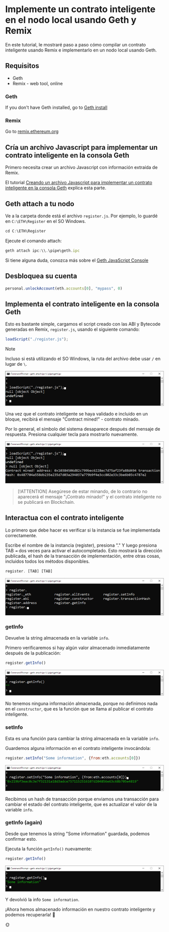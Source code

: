 # Implemente un contrato inteligente en el nodo local usando Geth y Remix

En este tutorial, le mostraré paso a paso cómo compilar un contrato inteligente usando Remix e implementarlo en un nodo local usando Geth.

## Requisitos

- Geth
- Remix - web tool, online

### Geth

If you don't have Geth installed, 
go to [Geth install](/es/geth/geth-install.md)

### Remix

Go to 
[remix.ethereum.org](http://remix.ethereum.org/)

## Cría un archivo Javascript para implementar un contrato inteligente en la consola Geth

Primero necesita crear un archivo Javascript con información extraída de Remix.

El tutorial 
[Creando un archivo Javascript para implementar un contrato inteligente en la consola Geth](/es/remix/remix-create-js-deploy-file.md)
explica esta parte.

## Geth attach a tu nodo

Ve a la carpeta donde está el archivo `register.js`.
Por ejemplo, lo guardé en `C:\ETH\Register` en el SO Windows.

```js
cd C:\ETH\Register
```

Ejecute el comando attach:

```js
geth attach ipc:\\.\pipe\geth.ipc
```

Si tiene alguna duda, conozca más sobre el [Geth JavaScript Console](/es/geth/geth-console-attach.md)

## Desbloquea su cuenta

```js
personal.unlockAccount(eth.accounts[0], "mypass", 0)
```

## Implementa el contrato inteligente en la consola Geth

Esto es bastante simple, cargamos el script creado con las ABI y Bytecode generadas en Remix,
`register.js`,
usando el siguiente comando:

```js
loadScript("./register.js");
```

> [!NOTE]
> Incluso si está utilizando el SO Windows, la ruta del archivo debe usar `/` en lugar de `\`.

![loadScript](../../images/geth/image-21.png)

Una vez que el contrato inteligente se haya validado e incluido en un bloque, recibirá el mensaje "Contract mined!"  - contrato minado.

Por lo general, el símbolo del sistema desaparece después del mensaje de respuesta. Presiona cualquier tecla para mostrarlo nuevamente.

![contract mined!](../../images/geth/image-22.png)

> [!ATTENTION]
> Asegúrese de estar minando, de lo contrario no aparecerá el mensaje "¡Contrato minado!" y el contrato inteligente no se publicará en Blockchain.

## Interactua con el contrato inteligente

Lo primero que debe hacer es verificar si la instancia se fue implementada correctamente.

Escribe el nombre de la instancia (register), presiona "." Y luego presiona TAB <kbd>&#8677;</kbd> dos veces para activar el autocompletado. 
Esto mostrará la dirección publicada, el hash de la transacción de implementación, entre otras cosas, incluidos todos los métodos disponibles.

```js
register. [TAB] [TAB]
```

![register . TAB TAB](../../images/geth/image-23.png)

### getInfo

Devuelve la string almacenada en la variable `info`.

Primero verificaremos si hay algún valor almacenado inmediatamente después de la publicación:

```js
register.getInfo()
```

![register.getInfo](../../images/geth/image-24.png)

No tenemos ninguna información almacenada, porque no definimos nada en el `constructor`, que es la función que se llama al publicar el contrato inteligente.

### setInfo

Esta es una función para cambiar la string almacenada en la variable `info`.

Guardemos alguna información en el contrato inteligente invocándola:

```js
register.setInfo("Some information", {from:eth.accounts[0]})
```

![register.setInfo](../../images/geth/image-25.png)

Recibimos un hash de transacción porque enviamos una transacción para cambiar el estado del contrato inteligente, que es actualizar el valor de la variable `info`.

### getInfo (again)

Desde que tenemos la string "Some information" guardada, podemos confirmar esto.

Ejecuta la función `getInfo()` nuevamente:

```js
register.getInfo()
```

![register.getInfo](../../images/geth/image-26.png)

Y devolvió la info `Some information`.

¡Ahora hemos almacenado información en nuestro contrato inteligente y podemos recuperarla!
:tada: 

:sun_with_face:
